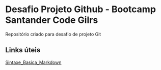 # Desafio Projeto Github - Bootcamp Santander Code Gilrs
Repositório criado para desafio de projeto Git
## Links úteis
[Sintaxe_Basica_Markdown](https://www.markdownguide.org/basic-syntax/)
